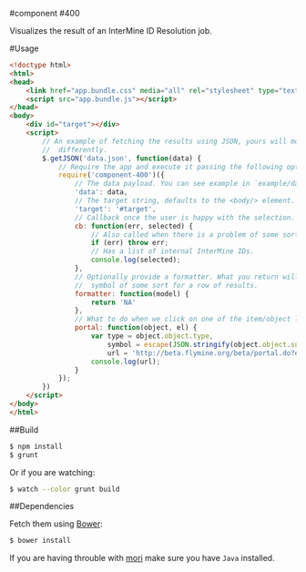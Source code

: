 #component #400

Visualizes the result of an InterMine ID Resolution job.

#Usage

```html
<!doctype html>
<html>
<head>
    <link href="app.bundle.css" media="all" rel="stylesheet" type="text/css" />
    <script src="app.bundle.js"></script>
</head>
<body>
    <div id="target"></div>
    <script>
        // An example of fetching the results using JSON, yours will most likely work
        //  differently.
        $.getJSON('data.json', function(data) {
            // Require the app and execute it passing the following opts...
            require('component-400')({
                // The data payload. You can see example in `example/data.json`.
                'data': data,
                // The target string, defaults to the <body/> element.
                'target': '#target',
                // Callback once the user is happy with the selection.
                cb: function(err, selected) {
                    // Also called when there is a problem of some sort.
                    if (err) throw err;
                    // Has a list of internal InterMine IDs.
                    console.log(selected);
                },
                // Optionally provide a formatter. What you return will represent a
                //  symbol of some sort for a row of results.
                formatter: function(model) {
                    return 'NA'
                },
                // What to do when we click on one of the item/object links?
                portal: function(object, el) {
                    var type = object.object.type,
                        symbol = escape(JSON.stringify(object.object.summary.symbol).slice(1, -1)),
                        url = 'http://beta.flymine.org/beta/portal.do?externalids='+ symbol +'&class=' + type;
                    console.log(url);
                }
            });
        })
    </script>
</body>
</html>
```

##Build

```bash
$ npm install
$ grunt
```

Or if you are watching:

```bash
$ watch --color grunt build
```

##Dependencies

Fetch them using [Bower](http://bower.io/):

```bash
$ bower install
```

If you are having throuble with [mori](https://github.com/swannodette/mori) make sure you have `Java` installed.